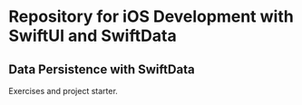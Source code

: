 # Repository for iOS Development with SwiftUI and SwiftData

## Data Persistence with SwiftData
Exercises and project starter. 
